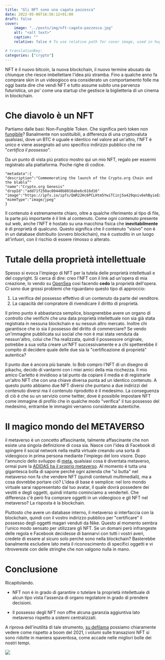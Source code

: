 ```yaml
---
title: "Gli NFT sono una cagata pazzesca"
date: 2022-05-06T16:56:12+01:00
draft: false
cover:
    image: "../posts/img/nft-cagata-pazzesca.jpg"
    alt: "<alt text>"
    caption: ""
    relative: false # To use relative path for cover image, used in hugo Page-bundles

# translationKey: 
categories: ["crypto"]
---
```


NFT è il nuovo bitcoin, la nuova blockchain, il nuovo termine abusato da chiunque che riesce imbellettare l'idea più stramba. Fino a qualche anno fa comprare skin in un videogioco era considerato un comportamento folle ma oggi basta dire che vendi NFT e tutto assume subito una parvenza futuristica, un po' come una startup che gestisce la biglietteria di un cinema in blockchain.

# Che diavolo è un NFT

Partiamo dalle basi: Non-Fungible Token. Che significa però token non [fungibile](https://www.treccani.it/vocabolario/fungibile)? Banalmente non sostituibili, a differenza di una cryptovaluta qualsiasi, dove un BTC è uguale e identico nel valore ad un'altro, l'NFT è unico e viene assegnato ad uno specifico indirizzo pubblico che ne "*certifica il possesso*".

Da un punto di vista più pratico mostro qui un mio NFT, regalo per essermi registrato alla piattaforma. Poche righe di codice.


```
"metadata":{
"description":"Commemorating the launch of the Crypto.org Chain and the blabla”"
"name":"Crypto.org Genesis"
"dropId":"add71f250ac00440b8010abe6c616d16"
"image":"https://ipfs.io/ipfs/QmR22Hc6PCLHtm5YwiTCinj5a429qoiv6ehByieEx1T7TQ"
"mimeType":"image/jpeg"
}
```

Il contenuto è estremamente chiaro, oltre a qualche riferimento al tipo di file, la parte più importante è il link al contenuto. Come ogni contenuto presente sul web, anche l'NFT è hostato su una macchina fisica che **inevitabilmente** è di proprietà di qualcuno. Questo significa che il contenuto "visivo" non è in un database distribuito (ovvero blockchain), ma è custodito in un luogo all'infuori, con il rischio di essere rimosso o alterato.

# Tutale della proprietà intellettuale

Spesso si evoca l'impiego di NFT per la tutela delle proprietà intellettuali e del copyright. Si cerca di dire: creo l'NFT con il link ad un'opera di mia creazione, lo vendo su [OpenSea](https://opensea.io/) cosi facendo **cedo** la proprietà dell'opera. Ci sono due grossi problemi che riguardano questo tipo di approccio:

1. La verifica del possesso effettivo di un contenuto da parte del venditore.
2. La capacità del compratore di rivendicare il diritto di proprietà.

Il primo punto è abbastanza semplice, bisognerebbe avere un organo di controllo che verifichi che una data proprietà intellettuale non sia già stata registrata in nessuna blockchain e su nessun altro mercato. Inoltre chi garantisce che io sia il possesso del diritto di commerciare? Se vendo un'immagine pubblicata sui social che non è mai stata venduta da nessun'altro, colui che l'ha realizzata, quindi il possessore originale, potrebbe a sua volta creare un'NFT successivamente e a chi spetterebbe il compito di decidere quale delle due sia la "certificazione di proprietà" autentica?

Il punto due è ancora più banale. Io Bob compro l'NFT di un disegno di pikachu, decido di vantarmi con i miei amici della mia ricchezza. Il mio amico Carletto è invidioso a tal punto da copiare il media e di registrarle un'altro NFT che con una chiave diversa punta ad un identico contenuto. A questo punto abbiamo due NFT diversi che puntano a due indirizzi del contenuto diversi ma il contenuto riprodotto è il medesimo. La conseguenza di ciò è che su un servizio come twitter, dove è possibile impostare NFT come immagine di profilo che in qualche modo "verifica" il tuo possesso del medesimo, entrambe le immagini verranno considerate autentiche.

# Il magico mondo del METAVERSO

il metaverso è un concetto affascinante, talmente affascinante che non esiste una singola definizione di cosa sia. Nasce con l'idea di Facebook di spingere il social network nella realtà virtuale creando una sorta di videogioco in prima persona mediante l'impiego del loro visore. Dopo l'annuncio dello sviluppo di [meta](https://about.facebook.com/meta/), qualsiasi cosa è diventata metaverso, ormai pure la [ADIDAS ha il proprio metaverso](https://www.adidas.it/metaverse). Al momento è tutta una gigantesca bolla di sapone perché ogni azienda che "si butta" nel metaverso non fa che vendere NFT (quindi contenuti multimediali), ma a cosa dovrebbe portare ciò? L'idea di base è semplice: nel loro mondo virtuale sarai rappresentato dal tuo avatar, il quale dovrà possedere dei vestiti e degli oggetti, quindi intanto cominciamo a venderteli. Che differenza c'è però fra comprare oggetti in un videogioco e gli NFT nel metaverso? La risposta è la blockchain.

Piuttosto che avere un database interno, il metaverso si interfaccia con la blockchain, quindi con il vostro indirizzo pubblico per "certificare" il possesso degli oggetti magari venduti da Nike. Questo al momento sembra l'unico modo sensato per utilizzare gli NFT. Se un domani però infrangeste delle regola e Facebook decidesse di bannarvi con tutti i vostri averi, credete di essere al sicuro solo perché sono nella blockchain? Basterebbe banalmente escludere lato meta il riconoscimento di specifici oggetti e vi ritrovereste con delle stringhe che non valgono nulla in mano.

# Conclusione

Ricapitolando.

* NFT non è in grado di garantire o tutelare la proprietà intellettuale di alcun tipo vista l'assenza di organo regolatore in grado di prendere decisioni.

* Il possesso degli NFT non offre alcuna garanzia aggiuntiva lato metaverso rispetto a sistemi centralizzati.

A riprova dell'inutilità di tale strumento, [su defilama](https://defillama.com/nfts) possiamo chiaramente vedere come rispetto a boom del 2021, i volumi sulle transazioni NFT si sono ridotte in maniera spaventosa, come accade nelle migliori bolle dei nostri tempi.

![](../img/defilama-nft.jpg#center)